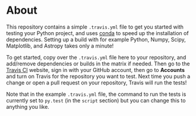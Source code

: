 About
=====

This repository contains a simple ``.travis.yml`` file to get you started with
testing your Python project, and uses [conda](http://conda.pydata.org/) to
speed up the installation of dependencies. Setting up a build with for example
Python, Numpy, Scipy, Matplotlib, and Astropy takes only a minute!

To get started, copy over the ``.travis.yml`` file here to your repository, and
add/remove dependencies or builds in the matrix if needed. Then go to the
[Travis CI](https://travis-ci.org) website, sign in with your GitHub account,
then go to **Accounts** and turn on Travis for the repository you want to test.
Next time you push a change or open a pull request on your repository, Travis
will run the tests!

Note that in the example ``.travis.yml`` file, the command to run the tests is
currently set to ``py.test`` (in the ``script`` section) but you can change
this to anything you like.
